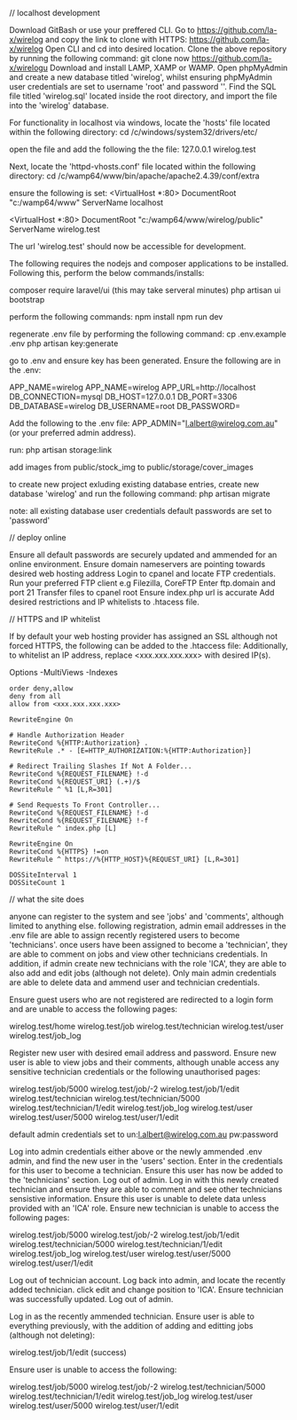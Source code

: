 // localhost development

Download GitBash or use your preffered CLI.
Go to https://github.com/la-x/wirelog and copy the link to clone with HTTPS: https://github.com/la-x/wirelog
Open CLI and cd into desired location.
Clone the above repository by running the following command:
git clone now https://github.com/la-x/wirelogu
Download and install LAMP, XAMP or WAMP.
Open phpMyAdmin and create a new database titled 'wirelog', whilst ensuring phpMyAdmin user credentials are set to username 'root' and password ''.
Find the SQL file titled 'wirelog.sql' located inside the root directory, and import the file into the 'wirelog' database.

For functionality in localhost via windows, locate the 'hosts' file located within the following directory:
cd /c/windows/system32/drivers/etc/

open the file and add the following the the file:
127.0.0.1 wirelog.test

Next, locate the 'httpd-vhosts.conf' file located within the following directory:
cd /c/wamp64/www/bin/apache/apache2.4.39/conf/extra

ensure the following is set:
<VirtualHost *:80>
  DocumentRoot "c:/wamp64/www"
  ServerName localhost
</VirtualHost>

<VirtualHost *:80>
  DocumentRoot "c:/wamp64/www/wirelog/public"
  ServerName wirelog.test
</VirtualHost>

The url 'wirelog.test' should now be accessible for development.

The following requires the nodejs and composer applications to be installed. Following this, perform the below commands/installs:

composer require laravel/ui (this may take serveral minutes)
php artisan ui bootstrap

perform the following commands:
npm install
npm run dev

regenerate .env file by performing the following command:
cp .env.example .env
php artisan key:generate

go to .env and ensure key has been generated.
Ensure the following are in the .env:

APP_NAME=wirelog
APP_NAME=wirelog
APP_URL=http://localhost
DB_CONNECTION=mysql
DB_HOST=127.0.0.1
DB_PORT=3306
DB_DATABASE=wirelog
DB_USERNAME=root
DB_PASSWORD=

Add the following to the .env file:
APP_ADMIN="l.albert@wirelog.com.au" (or your preferred admin address).


run:
php artisan storage:link

add images from public/stock_img to public/storage/cover_images

to create new project exluding existing database entries, create new database 'wirelog' and run the following command:
php artisan migrate

note: all existing database user credentials default passwords are set to 'password'

// deploy online

Ensure all default passwords are securely updated and ammended for an online environment.
Ensure domain nameservers are pointing towards desired web hosting address
Login to cpanel and locate FTP credentials.
Run your preferred FTP client e.g Filezilla, CoreFTP
Enter ftp.domain and port 21
Transfer files to cpanel root
Ensure index.php url is accurate
Add desired restrictions and IP whitelists to .htacess file.

// HTTPS and IP whitelist

If by default your web hosting provider has assigned an SSL although not forced HTTPS, the following can be added to the .htaccess file:
Additionally, to whitelist an IP address, replace <xxx.xxx.xxx.xxx> with desired IP(s).

<IfModule mod_rewrite.c>
    <IfModule mod_negotiation.c>
        Options -MultiViews -Indexes
    </IfModule>
    
    order deny,allow
    deny from all
    allow from <xxx.xxx.xxx.xxx>

    RewriteEngine On

    # Handle Authorization Header
    RewriteCond %{HTTP:Authorization} .
    RewriteRule .* - [E=HTTP_AUTHORIZATION:%{HTTP:Authorization}]

    # Redirect Trailing Slashes If Not A Folder...
    RewriteCond %{REQUEST_FILENAME} !-d
    RewriteCond %{REQUEST_URI} (.+)/$
    RewriteRule ^ %1 [L,R=301]

    # Send Requests To Front Controller...
    RewriteCond %{REQUEST_FILENAME} !-d
    RewriteCond %{REQUEST_FILENAME} !-f
    RewriteRule ^ index.php [L]

    RewriteEngine On
    RewriteCond %{HTTPS} !=on
    RewriteRule ^ https://%{HTTP_HOST}%{REQUEST_URI} [L,R=301]
    
    DOSSiteInterval 1
    DOSSiteCount 1

</IfModule>

// what the site does

anyone can register to the system and see 'jobs' and 'comments', although limited to anything else.
following registration, admin email addresses in the .env file are able to assign recently registered users to become 'technicians'.
once users have been assigned to become a 'technician', they are able to comment on jobs and view other technicians credentials.
In addition, if admin create new technicians with the role 'ICA', they are able to also add and edit jobs (although not delete).
Only main admin credentials are able to delete data and ammend user and technician credentials.

Ensure guest users who are not registered are redirected to a login form and are unable to access the following pages:

wirelog.test/home
wirelog.test/job
wirelog.test/technician
wirelog.test/user
wirelog.test/job_log

Register new user with desired email address and password.
Ensure new user is able to view jobs and their comments, although unable access any sensitive technician credentials or the following unauthorised pages:

wirelog.test/job/5000
wirelog.test/job/-2
wirelog.test/job/1/edit
wirelog.test/technician
wirelog.test/technician/5000
wirelog.test/technician/1/edit
wirelog.test/job_log
wirelog.test/user
wirelog.test/user/5000
wirelog.test/user/1/edit

default admin credentials set to un:l.albert@wirelog.com.au pw:password

Log into admin credentials either above or the newly ammended .env admin, and find the new user in the 'users' section.
Enter in the credentials for this user to become a technician.
Ensure this user has now be added to the 'technicians' section.
Log out of admin.
Log in with this newly created technician and ensure they are able to comment and see other technicians sensistive information.
Ensure this user is unable to delete data unless provided with an 'ICA' role.
Ensure new technician is unable to access the following pages:

wirelog.test/job/5000
wirelog.test/job/-2
wirelog.test/job/1/edit
wirelog.test/technician/5000
wirelog.test/technician/1/edit
wirelog.test/job_log
wirelog.test/user
wirelog.test/user/5000
wirelog.test/user/1/edit

Log out of technician account.
Log back into admin, and locate the recently added technician. click edit and change position to 'ICA'.
Ensure technician was successfully updated.
Log out of admin.

Log in as the recently ammended technician.
Ensure user is able to everything previously, with the addition of adding and editting jobs (although not deleting):

wirelog.test/job/1/edit (success)

Ensure user is unable to access the following:

wirelog.test/job/5000
wirelog.test/job/-2
wirelog.test/technician/5000
wirelog.test/technician/1/edit
wirelog.test/job_log
wirelog.test/user
wirelog.test/user/5000
wirelog.test/user/1/edit